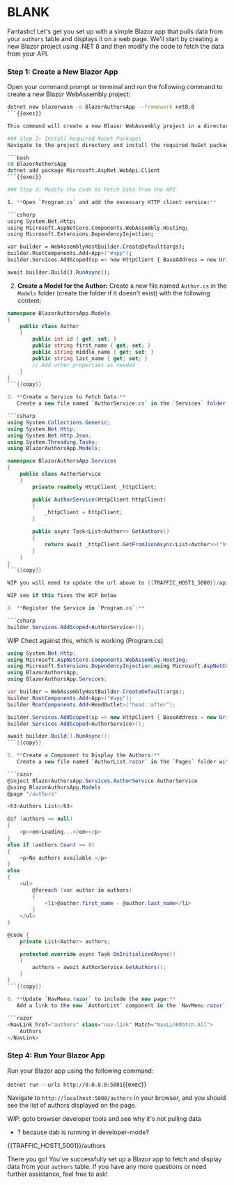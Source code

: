# BLANK


Fantastic! Let's get you set up with a simple Blazor app that pulls data from your `authors` table and displays it on a web page. We'll start by creating a new Blazor project using .NET 8 and then modify the code to fetch the data from your API.

### Step 1: Create a New Blazor App
Open your command prompt or terminal and run the following command to create a new Blazor WebAssembly project:

```bash
dotnet new blazorwasm -o BlazorAuthorsApp --framework net8.0
```{{exec}}

This command will create a new Blazor WebAssembly project in a directory named `BlazorAuthorsApp` using .NET 8.

### Step 2: Install Required NuGet Packages
Navigate to the project directory and install the required NuGet package for making HTTP requests:

```bash
cd BlazorAuthorsApp
dotnet add package Microsoft.AspNet.WebApi.Client
```{{exec}}

### Step 3: Modify the Code to Fetch Data from the API

1. **Open `Program.cs` and add the necessary HTTP client service:**

```csharp
using System.Net.Http;
using Microsoft.AspNetCore.Components.WebAssembly.Hosting;
using Microsoft.Extensions.DependencyInjection;

var builder = WebAssemblyHostBuilder.CreateDefault(args);
builder.RootComponents.Add<App>("#app");
builder.Services.AddScoped(sp => new HttpClient { BaseAddress = new Uri(builder.HostEnvironment.BaseAddress) });

await builder.Build().RunAsync();
```

2. **Create a Model for the Author:**
   Create a new file named `Author.cs` in the `Models` folder (create the folder if it doesn't exist) with the following content:

```csharp
namespace BlazorAuthorsApp.Models
{
    public class Author
    {
        public int id { get; set; }
        public string first_name { get; set; }
        public string middle_name { get; set; }
        public string last_name { get; set; }
        // Add other properties as needed
    }
}
```{{copy}}

3. **Create a Service to Fetch Data:**
   Create a new file named `AuthorService.cs` in the `Services` folder (create the folder if it doesn't exist) with the following content:

```csharp
using System.Collections.Generic;
using System.Net.Http;
using System.Net.Http.Json;
using System.Threading.Tasks;
using BlazorAuthorsApp.Models;

namespace BlazorAuthorsApp.Services
{
    public class AuthorService
    {
        private readonly HttpClient _httpClient;

        public AuthorService(HttpClient httpClient)
        {
            _httpClient = httpClient;
        }

        public async Task<List<Author>> GetAuthors()
        {
            return await _httpClient.GetFromJsonAsync<List<Author>>("http://localhost:5000/api/Author");
        }
    }
}
```{{copy}}

WIP you will need to update the url above to {{TRAFFIC_HOST1_5000}}/api/Author

WIP see if this fixes the WIP below

4. **Register the Service in `Program.cs`:**

```csharp
builder.Services.AddScoped<AuthorService>();
```

WIP Chect against this, which is working (Program.cs)

```csharp
using System.Net.Http;
using Microsoft.AspNetCore.Components.WebAssembly.Hosting;
using Microsoft.Extensions.DependencyInjection;using Microsoft.AspNetCore.Components.Web;
using BlazorAuthorsApp;
using BlazorAuthorsApp.Services;

var builder = WebAssemblyHostBuilder.CreateDefault(args);
builder.RootComponents.Add<App>("#app");
builder.RootComponents.Add<HeadOutlet>("head::after");

builder.Services.AddScoped(sp => new HttpClient { BaseAddress = new Uri(builder.HostEnvironment.BaseAddress) });
builder.Services.AddScoped<AuthorService>();

await builder.Build().RunAsync();
```{{copy}}

5. **Create a Component to Display the Authors:**
   Create a new file named `AuthorList.razor` in the `Pages` folder with the following content:

```razor
@inject BlazorAuthorsApp.Services.AuthorService AuthorService 
@using BlazorAuthorsApp.Models
@page "/authors"

<h3>Authors List</h3>

@if (authors == null)
{
    <p><em>Loading...</em></p>
}
else if (authors.Count == 0)
{
    <p>No authors available.</p>
}
else
{
    <ul>
        @foreach (var author in authors)
        {
            <li>@author.first_name - @author.last_name</li>
        }
    </ul>
}

@code {
    private List<Author> authors;

    protected override async Task OnInitializedAsync()
    {
        authors = await AuthorService.GetAuthors();
    }
}
```{{copy}}

6. **Update `NavMenu.razor` to include the new page:**
   Add a link to the new `AuthorList` component in the `NavMenu.razor` file:

```razor
<NavLink href="authors" class="nav-link" Match="NavLinkMatch.All">
    Authors
</NavLink>
```

### Step 4: Run Your Blazor App
Run your Blazor app using the following command:


`dotnet run --urls http://0.0.0.0:5001`{{exec}}

Navigate to `http://localhost:5000/authors` in your browser, and you should see the list of authors displayed on the page.

WIP: goto browser developer tools and see why it's not pulling data
- ? because dab is running in developer-mode?

{{TRAFFIC_HOST1_5001}}/authors

There you go! You've successfully set up a Blazor app to fetch and display data from your `authors` table. If you have any more questions or need further assistance, feel free to ask!
